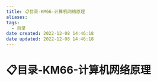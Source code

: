 ```yaml
---
title: 📋目录-KM66-计算机网络原理
aliases:
tags:
  - 目录
date created: 2022-12-08 14:46:18
date updated: 2022-12-08 14:46:18
---
```


# 📋目录-KM66-计算机网络原理

